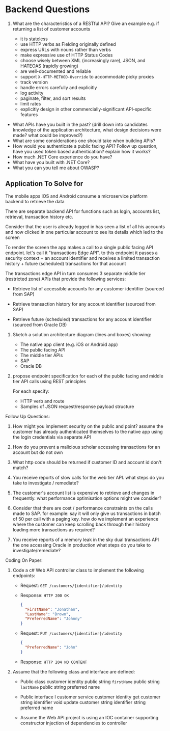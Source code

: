 # Backend Questions

1. What are the characteristics of a RESTful API? Give an example e.g. if returning a list of customer accounts

   - it is stateless
   - use HTTP verbs as Fielding originally defined
   - express URLs with nouns rather than verbs
   - make expressive use of HTTP Status Codes
   - choose wisely between XML (increasingly rare), JSON, and HATEOAS (rapidly growing)
   - are well-documented and reliable
   - support `X-HTTP-METHOD-Override` to accommodate picky proxies
   - track version
   - handle errors carefully and explicitly
   - log activity
   - paginate, filter, and sort results
   - limit rates
   - explicitly design in other commercially-significant API-specific features

- What APIs have you built in the past? (drill down into candidates knowledge of the application architecture, what design decisions were made? what could be improved?)
- What are some considerations one should take when building APIs?
- How would you authenticate a public facing API? Follow up question, have you used token based authentication? explain how it works?
- How much .NET Core experience do you have?
- What have you built with .NET Core?
- What you can you tell me about OWASP?

## Application To Solve for

The mobile apps IOS and Android consume a microservice platform backend to retrieve the data

There are separate backend API for functions such as login, accounts list, retrieval, transaction history etc.

Consider that the user is already logged in has seen a list of all his accounts and now clicked in one particular account to see its details which led to the screen

To render the screen the app makes a call to a single public facing API endpoint. let's call it "transactions Edge API". to this endpoint it passes a security context + an account identifier and receives a limited transaction history + future (scheduled) transactions for that account

The transactions edge API in turn consumes 3 separate middle tier (restricted zone) APIs that provide the following services:

- Retrieve list of accessible accounts for any customer identifier (sourced from SAP)

- Retrieve transaction history for any account identifier (sourced from SAP)

- Retrieve future (scheduled) transactions for any account identifier (sourced from Oracle DB)

1. Sketch a solution architecture diagram (lines and boxes) showing:

   - The native app client (e.g. iOS or Android app)
   - The public facing API
   - The middle tier APIs
   - SAP
   - Oracle DB

2. propose endpoint specification for each of the public facing and middle tier API calls using REST principles

   For each specify:

   - HTTP verb and route
   - Samples of JSON request/response payload structure

Follow Up Questions:

1. How might you implement security on the public and point? assume the customer has already authenticated themselves to the native app using the login credentials via separate API

2. How do you prevent a malicious scholar accessing transactions for an account but do not own

3. What http code should be returned if customer ID and account id don't match?

4. You receive reports of slow calls for the web tier API. what steps do you take to investigate / remediate?

5. The customer's account list is expensive to retrieve and changes in frequently. what performance optimisation options might we consider?

6. Consider that there are cost / performance constraints on the calls made to SAP. for example: say it will only give us transactions in batch of 50 per call with a paging key. how do we implement an experience where the customer can keep scrolling back through their history loading more transactions as required?

7. You receive reports of a memory leak in the sky dual transactions API the one accessing Oracle in production what steps do you take to investigate/remediate?

Coding On Paper:

1. Code a c# Web API controller class to implement the following endpoints:

   - Request: `GET /customers/{identifier}/identity`
   - Response: `HTTP 200 OK`

     ```json
     {
       "FirstName": "Jonathan",
       "LastName": "Brown",
       "PreferredName": "Johnny"
     }
     ```

   - Request: `PUT /customers/{identifier}/identity`

     ```json
     {
       "PreferredName": "John"
     }
     ```

   - Response: `HTTP 204 NO CONTENT`

2. Assume that the following class and interface are defined:

   - Public class customer identity public string `firstName` public string `lastName` public string preferred name

   - Public interface I customer service customer identity get customer string identifier void update customer string identifier string preferred name

   - Assume the Web API project is using an IOC container supporting constructor injection of dependencies to controller
